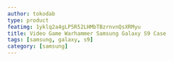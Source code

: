 ```yaml
---
author: tokodab
type: product
featimg: 1yklq2a4gLP5R52LHMbTBzrnvnQsXRMyu
title: Video Game Warhammer Samsung Galaxy S9 Case
tags: [samsung, galaxy, s9]
category: [samsung]
---
```

